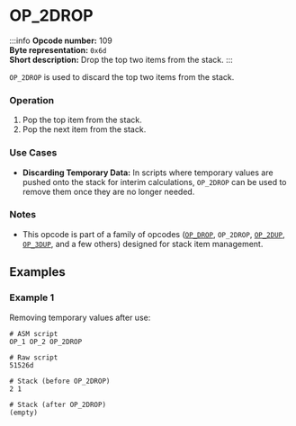 # OP_2DROP
:::info
**Opcode number:** 109  
**Byte representation:** `0x6d`  
**Short description:** Drop the top two items from the stack.
:::

`OP_2DROP` is used to discard the top two items from the stack.

### Operation
1. Pop the top item from the stack.
2. Pop the next item from the stack.

### Use Cases
- **Discarding Temporary Data:** In scripts where temporary values are pushed onto the stack for interim calculations, `OP_2DROP` can be used to remove them once they are no longer needed.

### Notes
- This opcode is part of a family of opcodes ([`OP_DROP`](#), `OP_2DROP`, [`OP_2DUP`](#), [`OP_3DUP`](#), and a few others) designed for stack item management.

## Examples
### Example 1
Removing temporary values after use:
```shell
# ASM script
OP_1 OP_2 OP_2DROP

# Raw script
51526d

# Stack (before OP_2DROP)
2 1

# Stack (after OP_2DROP)
(empty)
```
